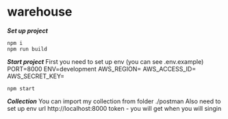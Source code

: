 # warehouse
***Set up project***
```
npm i
npm run build
```
***Start project***
First you need to set up env (you can see .env.example)
PORT=8000
ENV=development
AWS_REGION=
AWS_ACCESS_ID=
AWS_SECRET_KEY=
```
npm start
```
***Collection***
You can import my collection from folder ./postman
Also need to set up env 
url http://localhost:8000
token - you will get when you will singin
